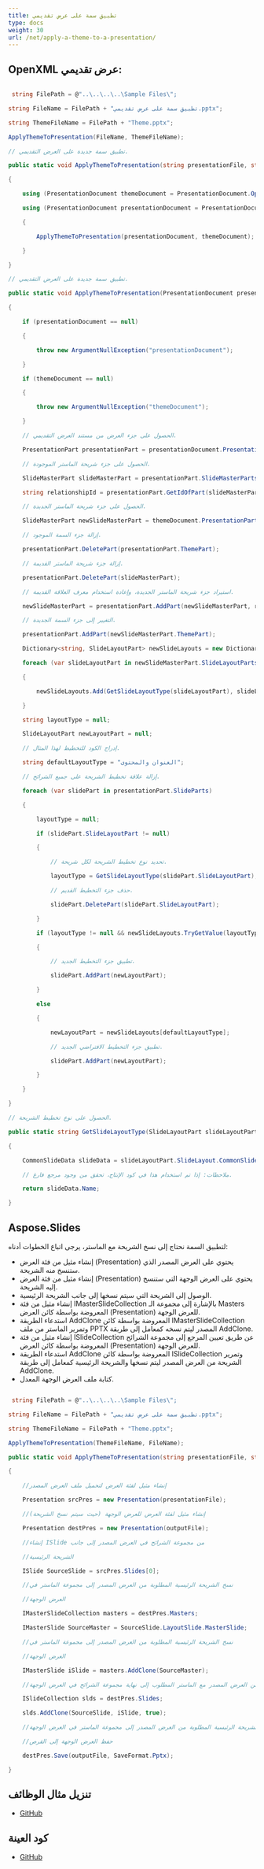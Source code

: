 ```yaml
---
title: تطبيق سمة على عرض تقديمي
type: docs
weight: 30
url: /net/apply-a-theme-to-a-presentation/
---
```


## **OpenXML عرض تقديمي:**
``` csharp

 string FilePath = @"..\..\..\..\Sample Files\";

string FileName = FilePath + "تطبيق سمة على عرض تقديمي.pptx";

string ThemeFileName = FilePath + "Theme.pptx";

ApplyThemeToPresentation(FileName, ThemeFileName);

// تطبيق سمة جديدة على العرض التقديمي. 

public static void ApplyThemeToPresentation(string presentationFile, string themePresentation)

{

    using (PresentationDocument themeDocument = PresentationDocument.Open(themePresentation, false))

    using (PresentationDocument presentationDocument = PresentationDocument.Open(presentationFile, true))

    {

        ApplyThemeToPresentation(presentationDocument, themeDocument);

    }

}

// تطبيق سمة جديدة على العرض التقديمي. 

public static void ApplyThemeToPresentation(PresentationDocument presentationDocument, PresentationDocument themeDocument)

{

    if (presentationDocument == null)

    {

        throw new ArgumentNullException("presentationDocument");

    }

    if (themeDocument == null)

    {

        throw new ArgumentNullException("themeDocument");

    }

    // الحصول على جزء العرض من مستند العرض التقديمي.

    PresentationPart presentationPart = presentationDocument.PresentationPart;

    // الحصول على جزء شريحة الماستر الموجودة.

    SlideMasterPart slideMasterPart = presentationPart.SlideMasterParts.ElementAt(0);

    string relationshipId = presentationPart.GetIdOfPart(slideMasterPart);

    // الحصول على جزء شريحة الماستر الجديدة.

    SlideMasterPart newSlideMasterPart = themeDocument.PresentationPart.SlideMasterParts.ElementAt(0);

    // إزالة جزء السمة الموجود.

    presentationPart.DeletePart(presentationPart.ThemePart);

    // إزالة جزء شريحة الماستر القديمة.

    presentationPart.DeletePart(slideMasterPart);

    // استيراد جزء شريحة الماستر الجديدة، وإعادة استخدام معرف العلاقة القديمة.

    newSlideMasterPart = presentationPart.AddPart(newSlideMasterPart, relationshipId);

    // التغيير إلى جزء السمة الجديدة.

    presentationPart.AddPart(newSlideMasterPart.ThemePart);

    Dictionary<string, SlideLayoutPart> newSlideLayouts = new Dictionary<string, SlideLayoutPart>();

    foreach (var slideLayoutPart in newSlideMasterPart.SlideLayoutParts)

    {

        newSlideLayouts.Add(GetSlideLayoutType(slideLayoutPart), slideLayoutPart);

    }

    string layoutType = null;

    SlideLayoutPart newLayoutPart = null;

    // إدراج الكود للتخطيط لهذا المثال.

    string defaultLayoutType = "العنوان والمحتوى";

    // إزالة علاقة تخطيط الشريحة على جميع الشرائح. 

    foreach (var slidePart in presentationPart.SlideParts)

    {

        layoutType = null;

        if (slidePart.SlideLayoutPart != null)

        {

            // تحديد نوع تخطيط الشريحة لكل شريحة.

            layoutType = GetSlideLayoutType(slidePart.SlideLayoutPart);

            // حذف جزء التخطيط القديم.

            slidePart.DeletePart(slidePart.SlideLayoutPart);

        }

        if (layoutType != null && newSlideLayouts.TryGetValue(layoutType, out newLayoutPart))

        {

            // تطبيق جزء التخطيط الجديد.

            slidePart.AddPart(newLayoutPart);

        }

        else

        {

            newLayoutPart = newSlideLayouts[defaultLayoutType];

            // تطبيق جزء التخطيط الافتراضي الجديد.

            slidePart.AddPart(newLayoutPart);

        }

    }

}

// الحصول على نوع تخطيط الشريحة.

public static string GetSlideLayoutType(SlideLayoutPart slideLayoutPart)

{

    CommonSlideData slideData = slideLayoutPart.SlideLayout.CommonSlideData;

    // ملاحظات: إذا تم استخدام هذا في كود الإنتاج، تحقق من وجود مرجع فارغ.

    return slideData.Name;

}   

``` 
## **Aspose.Slides**
لتطبيق السمة نحتاج إلى نسخ الشريحة مع الماستر، يرجى اتباع الخطوات أدناه:

- إنشاء مثيل من فئة العرض (Presentation) يحتوي على العرض المصدر الذي ستنسخ منه الشريحة.
- إنشاء مثيل من فئة العرض (Presentation) يحتوي على العرض الوجهة التي ستنسخ إليه الشريحة.
- الوصول إلى الشريحة التي سيتم نسخها إلى جانب الشريحة الرئيسية.
- إنشاء مثيل من فئة IMasterSlideCollection بالإشارة إلى مجموعة الـ Masters المعروضة بواسطة كائن العرض (Presentation) للعرض الوجهة.
- استدعاء الطريقة AddClone المعروضة بواسطة كائن IMasterSlideCollection وتمرير الماستر من ملف PPTX المصدر ليتم نسخه كمعامل إلى طريقة AddClone.
- إنشاء مثيل من فئة ISlideCollection عن طريق تعيين المرجع إلى مجموعة الشرائح المعروضة بواسطة كائن العرض (Presentation) للعرض الوجهة.
- استدعاء الطريقة AddClone المعروضة بواسطة كائن ISlideCollection وتمرير الشريحة من العرض المصدر ليتم نسخها والشريحة الرئيسية كمعامل إلى طريقة AddClone.
- كتابة ملف العرض الوجهة المعدل.

``` csharp

 string FilePath = @"..\..\..\..\Sample Files\";

string FileName = FilePath + "تطبيق سمة على عرض تقديمي.pptx";

string ThemeFileName = FilePath + "Theme.pptx";

ApplyThemeToPresentation(ThemeFileName, FileName);

public static void ApplyThemeToPresentation(string presentationFile, string outputFile)

{

    //إنشاء مثيل لفئة العرض لتحميل ملف العرض المصدر

    Presentation srcPres = new Presentation(presentationFile);

    //إنشاء مثيل لفئة العرض للعرض الوجهة (حيث سيتم نسخ الشريحة)

    Presentation destPres = new Presentation(outputFile);

    //إنشاء ISlide من مجموعة الشرائح في العرض المصدر إلى جانب

    //الشريحة الرئيسية

    ISlide SourceSlide = srcPres.Slides[0];

    //نسخ الشريحة الرئيسية المطلوبة من العرض المصدر إلى مجموعة الماستر في

    //العرض الوجهة

    IMasterSlideCollection masters = destPres.Masters;

    IMasterSlide SourceMaster = SourceSlide.LayoutSlide.MasterSlide;

    //نسخ الشريحة الرئيسية المطلوبة من العرض المصدر إلى مجموعة الماستر في

    //العرض الوجهة

    IMasterSlide iSlide = masters.AddClone(SourceMaster);

    //نسخ الشريحة المطلوبة من العرض المصدر مع الماستر المطلوب إلى نهاية مجموعة الشرائح في العرض الوجهة

    ISlideCollection slds = destPres.Slides;

    slds.AddClone(SourceSlide, iSlide, true);

    //نسخ الشريحة الرئيسية المطلوبة من العرض المصدر إلى مجموعة الماستر في العرض الوجهة

    //حفظ العرض الوجهة إلى القرص

    destPres.Save(outputFile, SaveFormat.Pptx);

}

``` 
## **تنزيل مثال الوظائف**
- [GitHub](https://github.com/aspose-slides/Aspose.Slides-for-.NET/releases/tag/AsposeSlidesVsOpenXML1.1)
## **كود العينة**
- [GitHub](https://github.com/aspose-slides/Aspose.Slides-for-.NET/tree/master/Plugins/OpenXML/Common%20Features/Apply%20Theme%20to%20Presentation)